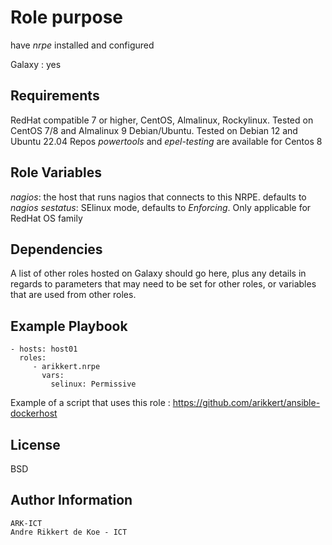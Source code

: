 Role purpose
============

have *nrpe* installed and configured

Galaxy : yes

Requirements
------------

RedHat compatible 7 or higher, CentOS, Almalinux, Rockylinux.
Tested on CentOS 7/8 and Almalinux 9
Debian/Ubuntu.
Tested on Debian 12 and Ubuntu 22.04
Repos *powertools* and *epel-testing* are available for Centos 8

Role Variables
--------------

 *nagios*: the host that runs nagios that connects to this NRPE. defaults to *nagios*
 *sestatus*: SElinux mode, defaults to *Enforcing*. Only applicable for RedHat OS family

Dependencies
------------

A list of other roles hosted on Galaxy should go here, plus any details in regards to parameters that may need to be set for other roles, or variables that are used from other roles.

Example Playbook
----------------

    - hosts: host01
      roles:
         - arikkert.nrpe
           vars:
             selinux: Permissive

Example of a script that uses this role : https://github.com/arikkert/ansible-dockerhost

License
-------

BSD

Author Information
------------------

    ARK-ICT
    Andre Rikkert de Koe - ICT
